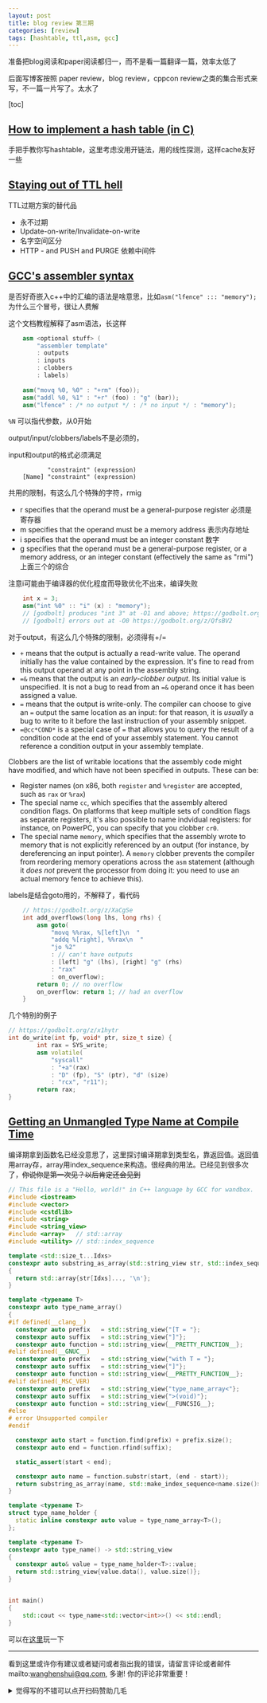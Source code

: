```yaml
---
layout: post
title: blog review 第三期
categories: [review]
tags: [hashtable, ttl,asm, gcc]
---
```


准备把blog阅读和paper阅读都归一，而不是看一篇翻译一篇，效率太低了

后面写博客按照 paper review，blog review，cppcon review之类的集合形式来写，不一篇一片写了。太水了

[toc]

<!-- more -->



## [How to implement a hash table (in C)](https://benhoyt.com/writings/hash-table-in-c/)

手把手教你写hashtable，这里考虑没用开链法，用的线性探测，这样cache友好一些

## [Staying out of TTL hell](https://calpaterson.com/ttl-hell.html)

TTL过期方案的替代品

- 永不过期
-  Update-on-write/Invalidate-on-write
- 名字空间区分
-  HTTP - and PUSH and PURGE 依赖中间件

## [GCC's assembler syntax](https://www.felixcloutier.com/documents/gcc-asm.html)

是否好奇嵌入c++中的汇编的语法是啥意思，比如`asm("lfence" ::: "memory");` 为什么三个冒号，很让人费解

这个文档教程解释了asm语法，长这样

```c++
	asm <optional stuff> (
	    "assembler template"
	    : outputs
	    : inputs
	    : clobbers
	    : labels)
  
    asm("movq %0, %0" : "+rm" (foo));
    asm("addl %0, %1" : "+r" (foo) : "g" (bar));
    asm("lfence" : /* no output */ : /* no input */ : "memory");
```

`%N` 可以指代参数，从0开始

output/input/clobbers/labels不是必须的，

input和output的格式必须满足

```text
	       "constraint" (expression)
	[Name] "constraint" (expression)
```

共用的限制，有这么几个特殊的字符，rmig

- r specifies that the operand must be a general-purpose register 必须是寄存器
- m specifies that the operand must be a memory address 表示内存地址
- i specifies that the operand must be an integer constant 数字
- g specifies that the operand must be a  general-purpose register, or a memory address, or an integer constant  (effectively the same as "rmi") 上面三个的综合

注意i可能由于编译器的优化程度而导致优化不出来，编译失败

```c++
	int x = 3;
	asm("int %0" :: "i" (x) : "memory");
	// [godbolt] produces "int 3" at -O1 and above; https://godbolt.org/z/2qoisc
	// [godbolt] errors out at -O0 https://godbolt.org/z/QfsBV2
```



对于output，有这么几个特殊的限制，必须得有+/=

- `+` means that the output is actually a read-write value. The operand initially has the value contained by the expression. It's  fine to read from this output operand at any point in the assembly  string.
- `=&` means that the output is an *early-clobber output*. Its initial value is unspecified. It is not a bug to read from an `=&` operand once it has been assigned a value.
- `=` means that the output is write-only. The compiler can choose to give an `=` output the same location as an input: for that reason, it is *usually* a bug to write to it before the last instruction of your assembly snippet.
- `=@cc*COND*` is a special case of `=`  that allows you to query the result of a condition code at the end of  your assembly statement. You cannot reference a condition output in your assembly template.



Clobbers are the list of writable locations that the assembly code  might have modified, and which have not been specified in outputs. These can be:

- Register names (on x86, both `register` and `%register` are accepted, such as `rax` or `%rax`)
- The special name `cc`, which specifies that the assembly  altered condition flags. On platforms that keep multiple sets of  condition flags as separate registers, it's also possible to name  indvidual registers: for instance, on PowerPC, you can specify that you  clobber `cr0`.
- The special name `memory`, which specifies that the  assembly wrote to memory that is not explicitly referenced by an output  (for instance, by dereferencing an input pointer). A `memory` clobber prevents the compiler from reordering memory operations across the `asm` statement (although it *does not* prevent the processor from doing it: you need to use an actual memory fence to achieve this).

labels是结合goto用的，不解释了，看代码

```c++
	// https://godbolt.org/z/XaCgSe
	int add_overflows(long lhs, long rhs) {
	    asm goto(
	        "movq %%rax, %[left]\n  "
	        "addq %[right], %%rax\n  "
	        "jo %2"
	        : // can't have outputs
	        : [left] "g" (lhs), [right] "g" (rhs)
	        : "rax"
	        : on_overflow);
	    return 0; // no overflow
	    on_overflow: return 1; // had an overflow
	}
```



几个特别的例子

```c++
// https://godbolt.org/z/x1hytr
int do_write(int fp, void* ptr, size_t size) {
		int rax = SYS_write;
		asm volatile(
		    "syscall"
		    : "+a"(rax)
		    : "D" (fp), "S" (ptr), "d" (size)
		    : "rcx", "r11");
		return rax;
}
```



## [Getting an Unmangled Type Name at Compile Time](https://bitwizeshift.github.io/posts/2021/03/09/getting-an-unmangled-type-name-at-compile-time/)

编译期拿到函数名已经没意思了，这里探讨编译期拿到类型名，靠返回值。返回值用array存，array用index_sequence来构造。很经典的用法。已经见到很多次了，~~你说你是第一次见？以后肯定还会见到~~

```c++
// This file is a "Hello, world!" in C++ language by GCC for wandbox.
#include <iostream>
#include <vector>
#include <cstdlib>
#include <string>
#include <string_view>
#include <array>   // std::array
#include <utility> // std::index_sequence

template <std::size_t...Idxs>
constexpr auto substring_as_array(std::string_view str, std::index_sequence<Idxs...>)
{
  return std::array{str[Idxs]..., '\n'};
}

template <typename T>
constexpr auto type_name_array()
{
#if defined(__clang__)
  constexpr auto prefix   = std::string_view{"[T = "};
  constexpr auto suffix   = std::string_view{"]"};
  constexpr auto function = std::string_view{__PRETTY_FUNCTION__};
#elif defined(__GNUC__)
  constexpr auto prefix   = std::string_view{"with T = "};
  constexpr auto suffix   = std::string_view{"]"};
  constexpr auto function = std::string_view{__PRETTY_FUNCTION__};
#elif defined(_MSC_VER)
  constexpr auto prefix   = std::string_view{"type_name_array<"};
  constexpr auto suffix   = std::string_view{">(void)"};
  constexpr auto function = std::string_view{__FUNCSIG__};
#else
# error Unsupported compiler
#endif

  constexpr auto start = function.find(prefix) + prefix.size();
  constexpr auto end = function.rfind(suffix);

  static_assert(start < end);

  constexpr auto name = function.substr(start, (end - start));
  return substring_as_array(name, std::make_index_sequence<name.size()>{});
}

template <typename T>
struct type_name_holder {
  static inline constexpr auto value = type_name_array<T>();
};

template <typename T>
constexpr auto type_name() -> std::string_view
{
  constexpr auto& value = type_name_holder<T>::value;
  return std::string_view{value.data(), value.size()};
}


int main()
{
    std::cout << type_name<std::vector<int>>() << std::endl;
}
```

可以在[这里](https://wandbox.org/permlink/Oh2CtRlaSsYiySIE)玩一下




---

看到这里或许你有建议或者疑问或者指出我的错误，请留言评论或者邮件mailto:wanghenshui@qq.com, 多谢!  你的评论非常重要！

<details>
<summary>觉得写的不错可以点开扫码赞助几毛</summary>
<img src="https://wanghenshui.github.io/assets/wepay.png" alt="微信转账">
</details>

